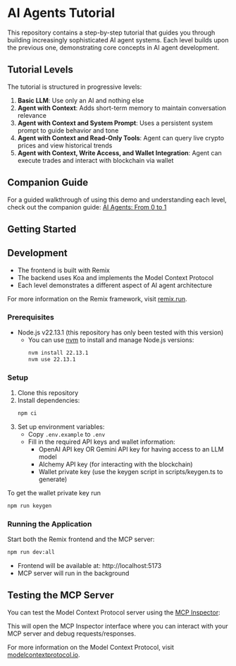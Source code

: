 # AI Agents Tutorial

This repository contains a step-by-step tutorial that guides you through building increasingly sophisticated AI agent systems. Each level builds upon the previous one, demonstrating core concepts in AI agent development.

## Tutorial Levels

The tutorial is structured in progressive levels:

1. **Basic LLM**: Use only an AI and nothing else
2. **Agent with Context**: Adds short-term memory to maintain conversation relevance
3. **Agent with Context and System Prompt**: Uses a persistent system prompt to guide behavior and tone
4. **Agent with Context and Read-Only Tools**: Agent can query live crypto prices and view historical trends
5. **Agent with Context, Write Access, and Wallet Integration**: Agent can execute trades and interact with blockchain via wallet


## Companion Guide

For a guided walkthrough of using this demo and understanding each level, check out the companion guide: [AI Agents: From 0 to 1](https://melboudi.substack.com/p/ai-agents-from-0-to-1)

## Getting Started

## Development

- The frontend is built with Remix
- The backend uses Koa and implements the Model Context Protocol
- Each level demonstrates a different aspect of AI agent architecture

For more information on the Remix framework, visit [remix.run](https://remix.run).


### Prerequisites

- Node.js v22.13.1 (this repository has only been tested with this version)
  - You can use [nvm](https://github.com/nvm-sh/nvm) to install and manage Node.js versions:
    ```sh
    nvm install 22.13.1
    nvm use 22.13.1
    ```

### Setup

1. Clone this repository
2. Install dependencies:
   ```sh
   npm ci
   ```
3. Set up environment variables:
   - Copy `.env.example` to `.env`
   - Fill in the required API keys and wallet information:
     - OpenAI API key OR Gemini API key for having access to an LLM model
     - Alchemy API key (for interacting with the blockchain)
     - Wallet private key (use the keygen script in scripts/keygen.ts to generate)

To get the wallet private key run

```sh
npm run keygen
```

### Running the Application

Start both the Remix frontend and the MCP server:

```sh
npm run dev:all
```

- Frontend will be available at: http://localhost:5173
- MCP server will run in the background

## Testing the MCP Server

You can test the Model Context Protocol server using the [MCP Inspector](https://github.com/modelcontextprotocol/inspector):

This will open the MCP Inspector interface where you can interact with your MCP server and debug requests/responses.

For more information on the Model Context Protocol, visit [modelcontextprotocol.io](https://modelcontextprotocol.io).

